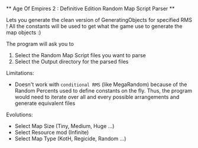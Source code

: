 ** Age Of Empires 2 : Definitive Edition Random Map Script Parser **

Lets you generate the clean version of GeneratingObjects for specified RMS !
All the constants will be used to get what the game use to generate the map objects :)

The program will ask you to
1) Select the Random Map Script files you want to parse
2) Select the Output directory for the parsed files


Limitations:
* Doesn't work with `conditional RMS` (like MegaRandom) because of the Random Percents used to define constants on the fly.
Thus, the program would need to iterate over all and every possible arrangements and generate equivalent files


Evolutions:
* Select Map Size (Tiny, Medium, Huge ...)
* Select Resource mod (Infinite)
* Select Map Type (KotH, Regicide, Random ...)